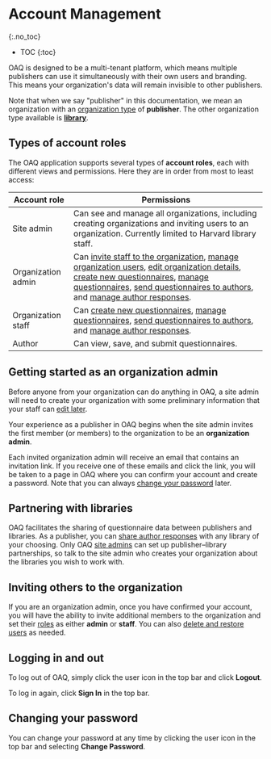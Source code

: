 # Account Management
{:.no_toc}

- TOC
{:toc}

OAQ is designed to be a multi-tenant platform, which means multiple publishers can use it simultaneously with their own users and branding. This means your organization's data will remain invisible to other publishers.

Note that when we say "publisher" in this documentation, we mean an organization with an [organization type](organizations) of **publisher**. The other organization type available is [**library**](https://oaq-docs.github.io/library-workflow).

## Types of account roles

The OAQ application supports several types of **account roles**, each with different views and permissions. Here they are in order from most to least access:

| Account role | Permissions |
|--|--|
|Site admin| Can see and manage all organizations, including creating organizations and inviting users to an organization. Currently limited to Harvard library staff. |
|Organization admin | Can [invite staff to the organization](#inviting-others-to-the-organization), [manage organization users](organizations#managing-organization-users), [edit organization details](organizations#editing-organization-details), [create new questionnaires](questionnaires#creating-a-new-questionnaire), [manage questionnaires](questionnaires#actions-you-can-perform-on-a-questionnaire), [send questionnaires to authors](questionnaires#sending-a-questionnaire-to-an-author), and [manage author responses](responses#managing-author-responses). |
|Organization staff | Can [create new questionnaires](questionnaires#creating-a-new-questionnaire), [manage questionnaires](questionnaires#actions-you-can-perform-on-a-questionnaire), [send questionnaires to authors](questionnaires#sending-a-questionnaire-to-an-author), and [manage author responses](responses#managing-author-responses). |
|Author | Can view, save, and submit questionnaires. |

## Getting started as an organization admin

Before anyone from your organization can do anything in OAQ, a site admin will need to create your organization with some preliminary information that your staff can [edit later](organizations#editing-organization-details).

Your experience as a publisher in OAQ begins when the site admin invites the first member (or members) to the organization to be an  **organization admin**.

Each invited organization admin will receive an email that contains an invitation link. If you receive one of these emails and click the link, you will be taken to a page in OAQ where you can confirm your account and create a password. Note that you can always [change your password](account_management#changing-your-password) later.

## Partnering with libraries

OAQ facilitates the sharing of questionnaire data between publishers and libraries. As a publisher, you can [share author responses](responses#accepting-a-response) with any library of your choosing. Only OAQ [site admins](#types-of-account-roles) can set up publisher–library partnerships, so talk to the site admin who creates your organization about the libraries you wish to work with.

## Inviting others to the organization

If you are an organization admin, once you have confirmed your account, you will have the ability to invite additional members to the organization and set their [roles](#types-of-account-roles) as either **admin** or **staff**. You can also [delete and restore users](organizations#managing-organization-users) as needed.

## Logging in and out

To log out of OAQ, simply click the user icon in the top bar and click **Logout**.

To log in again, click **Sign In** in the top bar.

## Changing your password

You can change your password at any time by clicking the user icon in the top bar and selecting **Change Password**.
